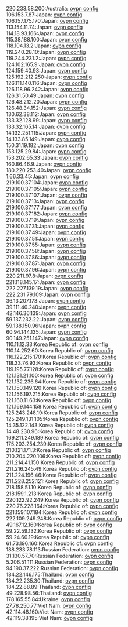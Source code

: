 220.233.58.200:Australia: [ovpn config](vpn/220_233_58_200.ovpn)  
106.153.7.87:Japan: [ovpn config](vpn/106_153_7_87.ovpn)  
106.157.175.170:Japan: [ovpn config](vpn/106_157_175_170.ovpn)  
113.154.11.74:Japan: [ovpn config](vpn/113_154_11_74.ovpn)  
114.18.93.166:Japan: [ovpn config](vpn/114_18_93_166.ovpn)  
115.38.188.100:Japan: [ovpn config](vpn/115_38_188_100.ovpn)  
118.104.13.2:Japan: [ovpn config](vpn/118_104_13_2.ovpn)  
119.240.28.10:Japan: [ovpn config](vpn/119_240_28_10.ovpn)  
119.244.231.2:Japan: [ovpn config](vpn/119_244_231_2.ovpn)  
124.102.165.9:Japan: [ovpn config](vpn/124_102_165_9.ovpn)  
124.159.40.93:Japan: [ovpn config](vpn/124_159_40_93.ovpn)  
125.192.212.250:Japan: [ovpn config](vpn/125_192_212_250.ovpn)  
126.111.140.116:Japan: [ovpn config](vpn/126_111_140_116.ovpn)  
126.118.96.242:Japan: [ovpn config](vpn/126_118_96_242.ovpn)  
126.31.50.49:Japan: [ovpn config](vpn/126_31_50_49.ovpn)  
126.48.212.20:Japan: [ovpn config](vpn/126_48_212_20.ovpn)  
126.48.34.152:Japan: [ovpn config](vpn/126_48_34_152.ovpn)  
130.62.38.112:Japan: [ovpn config](vpn/130_62_38_112.ovpn)  
133.32.128.99:Japan: [ovpn config](vpn/133_32_128_99.ovpn)  
133.32.165.14:Japan: [ovpn config](vpn/133_32_165_14.ovpn)  
14.132.251.115:Japan: [ovpn config](vpn/14_132_251_115.ovpn)  
14.133.85.149:Japan: [ovpn config](vpn/14_133_85_149.ovpn)  
150.31.19.182:Japan: [ovpn config](vpn/150_31_19_182.ovpn)  
153.125.29.84:Japan: [ovpn config](vpn/153_125_29_84.ovpn)  
153.202.65.33:Japan: [ovpn config](vpn/153_202_65_33.ovpn)  
160.86.46.9:Japan: [ovpn config](vpn/160_86_46_9.ovpn)  
180.220.253.40:Japan: [ovpn config](vpn/180_220_253_40.ovpn)  
1.66.33.45:Japan: [ovpn config](vpn/1_66_33_45.ovpn)  
219.100.37.104:Japan: [ovpn config](vpn/219_100_37_104.ovpn)  
219.100.37.105:Japan: [ovpn config](vpn/219_100_37_105.ovpn)  
219.100.37.107:Japan: [ovpn config](vpn/219_100_37_107.ovpn)  
219.100.37.13:Japan: [ovpn config](vpn/219_100_37_13.ovpn)  
219.100.37.177:Japan: [ovpn config](vpn/219_100_37_177.ovpn)  
219.100.37.182:Japan: [ovpn config](vpn/219_100_37_182.ovpn)  
219.100.37.19:Japan: [ovpn config](vpn/219_100_37_19.ovpn)  
219.100.37.31:Japan: [ovpn config](vpn/219_100_37_31.ovpn)  
219.100.37.49:Japan: [ovpn config](vpn/219_100_37_49.ovpn)  
219.100.37.51:Japan: [ovpn config](vpn/219_100_37_51.ovpn)  
219.100.37.55:Japan: [ovpn config](vpn/219_100_37_55.ovpn)  
219.100.37.58:Japan: [ovpn config](vpn/219_100_37_58.ovpn)  
219.100.37.86:Japan: [ovpn config](vpn/219_100_37_86.ovpn)  
219.100.37.87:Japan: [ovpn config](vpn/219_100_37_87.ovpn)  
219.100.37.96:Japan: [ovpn config](vpn/219_100_37_96.ovpn)  
220.211.97.8:Japan: [ovpn config](vpn/220_211_97_8.ovpn)  
221.118.145.17:Japan: [ovpn config](vpn/221_118_145_17.ovpn)  
222.227.139.19:Japan: [ovpn config](vpn/222_227_139_19.ovpn)  
222.231.79.109:Japan: [ovpn config](vpn/222_231_79_109.ovpn)  
36.13.207.173:Japan: [ovpn config](vpn/36_13_207_173.ovpn)  
39.111.40.240:Japan: [ovpn config](vpn/39_111_40_240.ovpn)  
42.146.36.139:Japan: [ovpn config](vpn/42_146_36_139.ovpn)  
59.137.232.22:Japan: [ovpn config](vpn/59_137_232_22.ovpn)  
59.138.150.96:Japan: [ovpn config](vpn/59_138_150_96.ovpn)  
60.94.144.135:Japan: [ovpn config](vpn/60_94_144_135.ovpn)  
90.149.251.147:Japan: [ovpn config](vpn/90_149_251_147.ovpn)  
110.11.12.33:Korea Republic of: [ovpn config](vpn/110_11_12_33.ovpn)  
110.14.252.60:Korea Republic of: [ovpn config](vpn/110_14_252_60.ovpn)  
116.122.215.170:Korea Republic of: [ovpn config](vpn/116_122_215_170.ovpn)  
118.33.76.93:Korea Republic of: [ovpn config](vpn/118_33_76_93.ovpn)  
119.195.77.128:Korea Republic of: [ovpn config](vpn/119_195_77_128.ovpn)  
121.131.21.100:Korea Republic of: [ovpn config](vpn/121_131_21_100.ovpn)  
121.132.236.64:Korea Republic of: [ovpn config](vpn/121_132_236_64.ovpn)  
121.150.149.120:Korea Republic of: [ovpn config](vpn/121_150_149_120.ovpn)  
121.156.197.215:Korea Republic of: [ovpn config](vpn/121_156_197_215.ovpn)  
121.160.11.63:Korea Republic of: [ovpn config](vpn/121_160_11_63.ovpn)  
121.169.144.158:Korea Republic of: [ovpn config](vpn/121_169_144_158.ovpn)  
125.243.248.19:Korea Republic of: [ovpn config](vpn/125_243_248_19.ovpn)  
125.249.131.105:Korea Republic of: [ovpn config](vpn/125_249_131_105.ovpn)  
14.35.122.143:Korea Republic of: [ovpn config](vpn/14_35_122_143.ovpn)  
14.48.230.96:Korea Republic of: [ovpn config](vpn/14_48_230_96.ovpn)  
169.211.249.189:Korea Republic of: [ovpn config](vpn/169_211_249_189.ovpn)  
175.203.254.239:Korea Republic of: [ovpn config](vpn/175_203_254_239.ovpn)  
210.121.171.3:Korea Republic of: [ovpn config](vpn/210_121_171_3.ovpn)  
210.204.220.106:Korea Republic of: [ovpn config](vpn/210_204_220_106.ovpn)  
211.214.41.150:Korea Republic of: [ovpn config](vpn/211_214_41_150.ovpn)  
211.216.245.49:Korea Republic of: [ovpn config](vpn/211_216_245_49.ovpn)  
211.224.196.46:Korea Republic of: [ovpn config](vpn/211_224_196_46.ovpn)  
211.228.252.121:Korea Republic of: [ovpn config](vpn/211_228_252_121.ovpn)  
218.158.51.10:Korea Republic of: [ovpn config](vpn/218_158_51_10.ovpn)  
218.159.1.213:Korea Republic of: [ovpn config](vpn/218_159_1_213.ovpn)  
220.122.92.249:Korea Republic of: [ovpn config](vpn/220_122_92_249.ovpn)  
220.76.228.164:Korea Republic of: [ovpn config](vpn/220_76_228_164.ovpn)  
221.159.107.184:Korea Republic of: [ovpn config](vpn/221_159_107_184.ovpn)  
222.109.249.248:Korea Republic of: [ovpn config](vpn/222_109_249_248.ovpn)  
49.167.12.160:Korea Republic of: [ovpn config](vpn/49_167_12_160.ovpn)  
59.22.59.132:Korea Republic of: [ovpn config](vpn/59_22_59_132.ovpn)  
59.24.60.19:Korea Republic of: [ovpn config](vpn/59_24_60_19.ovpn)  
61.73.196.160:Korea Republic of: [ovpn config](vpn/61_73_196_160.ovpn)  
188.233.78.113:Russian Federation: [ovpn config](vpn/188_233_78_113.ovpn)  
31.130.57.70:Russian Federation: [ovpn config](vpn/31_130_57_70.ovpn)  
5.206.51.111:Russian Federation: [ovpn config](vpn/5_206_51_111.ovpn)  
94.190.37.222:Russian Federation: [ovpn config](vpn/94_190_37_222.ovpn)  
184.22.146.175:Thailand: [ovpn config](vpn/184_22_146_175.ovpn)  
184.22.235.30:Thailand: [ovpn config](vpn/184_22_235_30.ovpn)  
184.22.88.89:Thailand: [ovpn config](vpn/184_22_88_89.ovpn)  
49.228.98.56:Thailand: [ovpn config](vpn/49_228_98_56.ovpn)  
178.165.55.84:Ukraine: [ovpn config](vpn/178_165_55_84.ovpn)  
27.78.250.77:Viet Nam: [ovpn config](vpn/27_78_250_77.ovpn)  
42.114.48.160:Viet Nam: [ovpn config](vpn/42_114_48_160.ovpn)  
42.119.38.195:Viet Nam: [ovpn config](vpn/42_119_38_195.ovpn)  
